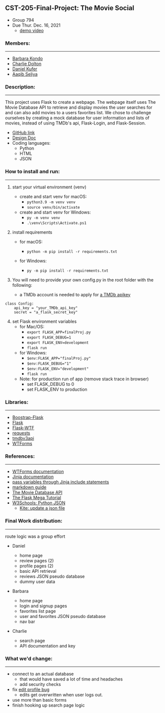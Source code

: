 ## CST-205-Final-Project: **The Movie Social**
- Group 794
- Due Thur. Dec. 16, 2021
    - [demo video](https://youtu.be/NEpdwB-gejI)

### Members:
---
- [Barbara Kondo](https://github.com/bKondo)
- [Charlie Dolton](https://github.com/charliedolton)
- [Daniel Kufer](https://github.com/lizardgai4)
- [Aaqib Seliya](https://github.com/akiseliya)

### Description:
---
This project uses Flask to create a webpage. The webpage itself uses The Movie Database API to retrieve and display movies the user searches for and can also add movies to a users favorites list. We chose to challenge ourselves by creating a mock database for user information and lists of movies, instead of using TMDb's api, Flask-Login, and Flask-Session.

- [GitHub link](https://github.com/charliedolton/CST-205-Final-Project)
- [Design Doc](https://docs.google.com/document/d/1Nvu_1FSIolBz-cQ35ItZUtLRtezXWrJweXjIKqPbO0E/edit?usp=sharing&resourcekey=0-GKhs52vyGuavIhP14LwiSw)
- Coding languages:
    - Python
    - HTML
    - JSON

### How to install and run:
---
1. start your virtual environment (venv)
    - create and start venv for macOS:
        - `python3.9 -m venv venv`
        - `source venv/bin/activate`
    - create and start venv for Windows:
        - `py -m venv venv`
        - `.\venv\Scripts\Activate.ps1`

2. install requirements
    - for macOS:
        - `python -m pip install -r requirements.txt`

    - for Windows:
        - `py -m pip install -r requirements.txt`

3. You will need to provide your own config.py in the root folder with the following:
    - a TMDb account is needed to apply for [a TMDb apikey](https://www.themoviedb.org/settings/api)
```
class Config:
    api_key = "your_TMDb_api_key"
    secret = "a_flask_secret_key"
```
4. set Flask environment variables
    - for Mac/OS:
        - `export FLASK_APP=finalProj.py`
        - `export FLASK_DEBUG=1`
        - `export FLASK_ENV=development`
        - `flask run`
    - for Windows:
        - `$env:FLASK_APP="finalProj.py"`
        - `$env:FLASK_DEBUG="1"`
        - `$env:FLASK_ENV="development"`
        - `flask run`
    - Note: for production run of app (remove stack trace in browser)
        - set FLASK_DEBUG to 0
        - set FLASK_ENV to production

### Libraries:
---
- [Boostrap-Flask](https://pypi.org/project/Bootstrap-Flask/)
- [Flask](https://pypi.org/project/Flask/)
- [Flask-WTF](https://pypi.org/project/Flask-WTF/)
- [requests](https://pypi.org/project/requests/)
- [tmdbv3api](https://pypi.org/project/tmdbv3api/)
- [WTForms](https://pypi.org/project/WTForms/)

### References:
---
- [WTForms documentation](https://wtforms.readthedocs.io/en/2.3.x/fields/)
- [Jinja documentation](https://jinja.palletsprojects.com/en/3.0.x/templates/)
- [pass variables through Jinja include statements](https://stackoverflow.com/questions/9404990/how-to-pass-selected-named-arguments-to-jinja2s-include-context)
- [markdown guide](https://www.markdownguide.org/cheat-sheet/)
- [The Movie Database API](https://developers.themoviedb.org/3/getting-started/introduction)
- [The Flask Mega Tutorial](https://blog.miguelgrinberg.com/post/the-flask-mega-tutorial-part-i-hello-world)
- [W3Schools: Python JSON](https://www.w3schools.com/python/python_json.asp)
  - [Kite: update a json file](https://www.kite.com/python/answers/how-to-update-a-json-file-in-python)

### Final Work distribution:
---
route logic was a group effort

- Daniel
    - home page
    - review pages (2)
    - profile pages (2)
    - basic API retrieval
    - reviews JSON pseudo database
    - dummy user data

- Barbara
    - home page
    - login and signup pages
    - favorites list page
    - user and favorites JSON pseudo database
    - nav bar

- Charlie
    - search page
    - API documentation and key

### What we'd change:
---
- connect to an actual database
    - that would have saved a lot of time and headaches
    - add security checks
- fix [edit profile bug](https://github.com/charliedolton/CST-205-Final-Project/issues/2)
    - edits get overwritten when user logs out. 
- use more than basic forms
- finish hooking up search page logic
